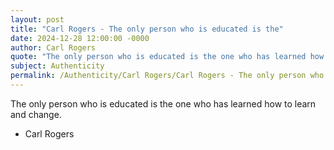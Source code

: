 ```yaml
---
layout: post
title: "Carl Rogers - The only person who is educated is the"
date: 2024-12-28 12:00:00 -0000
author: Carl Rogers
quote: "The only person who is educated is the one who has learned how to learn and change."
subject: Authenticity
permalink: /Authenticity/Carl Rogers/Carl Rogers - The only person who is educated is the
---
```


The only person who is educated is the one who has learned how to learn and change.

- Carl Rogers
